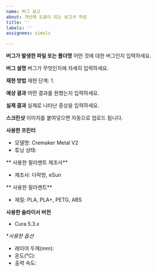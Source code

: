 ```yaml
---
name: 버그 보고
about: 개선에 도움이 되는 보고서 작성
title: ''
labels: ''
assignees: simulz

---
```


**버그가 발생한 파일 또는 폴더명**
어떤 것에 대한 버그인지 입력하세요.

**버그 설명**
버그가 무엇인지에 자세히 입력하세요.

**재현 방법**
재현 단계: 
1. 

**예상 결과**
어떤 결과를 원했는지 입력하세요.

**실제 결과**
실제로 나타난 증상을 입력하세요.

**스크린샷**
이미지를 붙여넣으면 자동으로 업로드 됩니다.

**사용한 프린터**
 - 모델명: Cremaker Metal V2
 - 튜닝 상태: 

** 사용한 필라멘트 제조사**
 - 제조사: 다락방, eSun

** 사용한 필라멘트**
 - 재질: PLA, PLA+, PETG, ABS

**사용한 슬라이서 버전**
 - Cura 5.3.x

**사용한 옵션*
 - 레이어 두께(mm): 
 - 온도(℃): 
 - 출력 속도:
